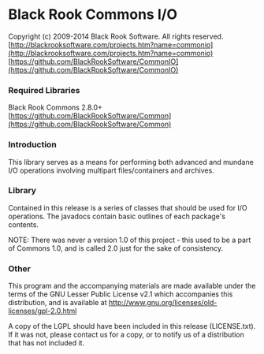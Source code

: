 # Black Rook Commons I/O

Copyright (c) 2009-2014 Black Rook Software. All rights reserved.  
[http://blackrooksoftware.com/projects.htm?name=commonio](http://blackrooksoftware.com/projects.htm?name=commonio)  
[https://github.com/BlackRookSoftware/CommonIO](https://github.com/BlackRookSoftware/CommonIO)

### Required Libraries

Black Rook Commons 2.8.0+  
[https://github.com/BlackRookSoftware/Common](https://github.com/BlackRookSoftware/Common)

### Introduction

This library serves as a means for performing both advanced and mundane I/O 
operations involving multipart files/containers and archives. 

### Library

Contained in this release is a series of classes that should be used for
I/O operations. The javadocs contain basic outlines of each package's contents.

NOTE: There was never a version 1.0 of this project - this used to be a part of
Commons 1.0, and is called 2.0 just for the sake of consistency.

### Other

This program and the accompanying materials
are made available under the terms of the GNU Lesser Public License v2.1
which accompanies this distribution, and is available at
http://www.gnu.org/licenses/old-licenses/gpl-2.0.html

A copy of the LGPL should have been included in this release (LICENSE.txt).
If it was not, please contact us for a copy, or to notify us of a distribution
that has not included it. 
